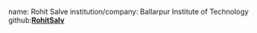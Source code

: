 name: Rohit Salve
institution/company: Ballarpur Institute of Technology
github:[**RohitSalv**](https://github.com/RohitSalv)

